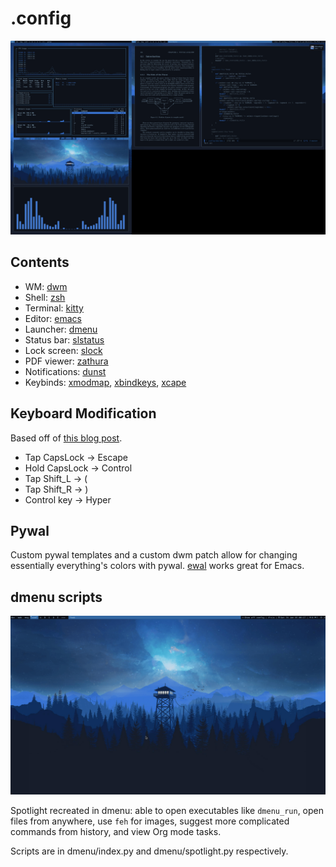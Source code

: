 # .config

![Overall screenshot](./screenshots/blue.png)

## Contents
- WM: [dwm](https://dwm.suckless.org/)
- Shell: [zsh](https://ohmyz.sh/)
- Terminal: [kitty](https://sw.kovidgoyal.net/kitty/)
- Editor: [emacs](https://www.gnu.org/software/emacs/)
- Launcher: [dmenu](https://tools.suckless.org/dmenu/)
- Status bar: [slstatus](https://tools.suckless.org/slstatus/)
- Lock screen: [slock](https://tools.suckless.org/slock/)
- PDF viewer: [zathura](https://pwmt.org/projects/zathura/)
- Notifications: [dunst](https://github.com/dunst-project/dunst)
- Keybinds: [xmodmap](https://wiki.archlinux.org/index.php/xmodmap), [xbindkeys](https://wiki.archlinux.org/index.php/Xbindkeys), [xcape](https://github.com/alols/xcape)

## Keyboard Modification
Based off of [this blog post](https://stevelosh.com/blog/2012/10/a-modern-space-cadet). 

- Tap CapsLock -> Escape
- Hold CapsLock -> Control
- Tap Shift_L -> (
- Tap Shift_R -> )
- Control key -> Hyper

## Pywal

Custom pywal templates and a custom dwm patch allow for changing essentially everything's colors with pywal. [ewal](https://gitlab.com/jjzmajic/ewal) works great for Emacs.

## dmenu scripts

![dmenu spotlight](./screenshots/spotlight.gif)

Spotlight recreated in dmenu: able to open executables like `dmenu_run`, open files from anywhere, use `feh` for images, suggest more complicated commands from history, and view Org mode tasks. 

Scripts are in dmenu/index.py and dmenu/spotlight.py respectively.
